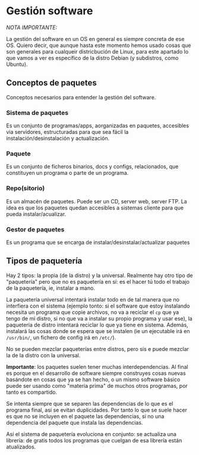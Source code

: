 # Gestión software
*NOTA IMPORTANTE:*

La gestión del software en un OS en general es siempre concreta de ese OS.
Quiero decir, que aunque hasta este momento hemos usado cosas que son
generales para cualqueir districbución de Linux, para este apartado
lo que vamos a ver es específico de la distro Debian (y subdistros, como
Ubuntu).

## Conceptos de paquetes
Conceptos necesarios para entender la gestión del software.

### Sistema de paquetes
Es un conjunto de programas/apps, aorganizadas en paquetes, accesibles 
via servidores, estructuradas para que sea fácil la instalación/desinstalación
y actualización. 

### Paquete
Es un conjunto de ficheros binarios, docs y configs, relacionados, que
constituyen un programa o parte de un programa.

### Repo(sitorio)
Es un almacén de paquetes. Puede ser un CD, server web, server FTP. La idea
es que los paquetes quedan accesibles a sistemas cliente para que pueda
instalar/acualizar.

### Gestor de paquetes
Es un programa que se encarga de instalar/desinstalar/actualizar paquetes

## Tipos de paquetería
Hay 2 tipos: la propia (de la distro) y la universal. Realmente hay otro tipo
de "paquetería" pero que no es paquetería en sí: es el hacer tú todo el
trabajo de la paquetería, ie, instalar a mano.

La paquetería universal intentará instalar todo en de tal manera que
no interfiera con el sistema (ejemplo tonto: si el software que estoy instalando
necesita un programa que copie archivos, no va a reciclar el `cp` que ya
tengo de mi distro, si no que va a instalar su propio programa y usar ese),
la paquetería de distro intentará reciclar lo que ya tiene en sistema. Además,
instalará las cosas donde se espera que se instalen (ie un ejecutable irá
en `/usr/bin/`, un fichero de config irá en `/etc/`). 

No se pueden mezclar paqueterías entre distros, pero sís e puede mezclar
la de la distro con la universal.

**Importante**: los paquetes suelen tener muchas interdependencias. Al final
es porque en el desarrollo de software siempre construyes cosas nuevas basándote
en cosas que ya se han hecho, o un mismo software básico puede ser usando
como "materia prima" de muchos otros programas, por tanto es compartido.

Se intenta siempre que se separen las dependencias de lo que es el programa
final, así se evitan duplicidades. Por tanto lo que se suele hacer es
que no se incluyen en el paquete las dependencias, si no una dependencia del
paquete que instala las dependencias.

Así el sistema de paquetería evoluciona en conjunto: se actualiza una librería:
de gratis todos los programas que cuelgan de esa librería están atualizados.